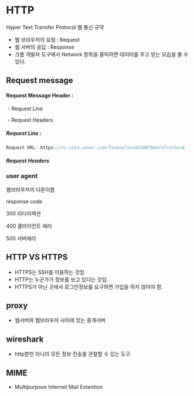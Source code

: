 # HTTP

Hyper Text Transfer Protocol 웹 통신 규약

- 웹 브라우저의 요청 :   Request
- 웹 서버의 응답 :  Response
- 크롬 개발자 도구에서 Network 항목을 클릭하면 데이터를 주고 받는 모습을 볼 수 있다. 



## Request message

#### Request Message Header : 

​	- Request Line

​	- Request Headers

##### Request Line : 

```js
Request URL: https://nv.veta.naver.com/fxshow?su=SU10079&nrefreshx=0
```



##### Request Headers

### user agent 

웹브라우저의 다른이름



response code

300 리다이렉션

400 클라이언트 에러

500 서버에러



## HTTP VS HTTPS

- HTTPS는 SSH를 이용하는 것임
- HTTP는 누군가가 정보를 보고 있다는 것임.
- HTTPS가 아닌 곳에서 로그인정보를 요구하면 가입을 하지 않아야 함.



## proxy

- 웹서버와 웹브라우저 사이에 있는 중개서버



## wireshark

- http뿐만 아니라 모든 정보 전송을 관찰할 수 있는 도구



## MIME

- Multipurpose Internet Mail Extention